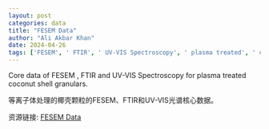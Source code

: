 ```yaml
---
layout: post
categories: data
title: "FESEM Data"
author: "Ali Akbar Khan"
date: 2024-04-26
tags: ['FESEM', ' FTIR', ' UV-VIS Spectroscopy', ' plasma treated', ' coconut shell granulars']
---
```


Core data of FESEM , FTIR and UV-VIS Spectroscopy for plasma treated coconut shell granulars.

等离子体处理的椰壳颗粒的FESEM、FTIR和UV-VIS光谱核心数据。

资源链接: [FESEM Data](https://doi.org/10.57760/sciencedb.18406)
